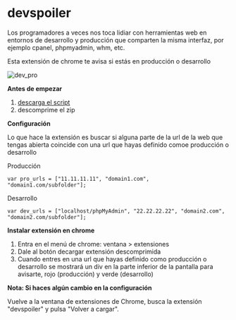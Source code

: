# devspoiler
Los programadores a veces nos toca lidiar con herramientas web en entornos de desarrollo y producción que comparten la misma interfaz, por ejemplo cpanel, phpmyadmin, whm, etc.

Esta extensión de chrome te avisa si estás en producción o desarrollo

![dev_pro](http://i.imgur.com/MjflOnh.png "dev_pro")


**Antes de empezar**

1. [descarga el script](https://github.com/miquelcamps/devspoiler/archive/master.zip)
2. descomprime el zip

**Configuración**

Lo que hace la extensión es buscar si alguna parte de la url de la web que tengas abierta coincide con una url que hayas definido comoe producción o desarrollo

Producción
```
var pro_urls = ["11.11.11.11", "domain1.com", "domain1.com/subfolder"];
```

Desarrollo
```
var dev_urls = ["localhost/phpMyAdmin", "22.22.22.22", "domain2.com", "domain2.com/subfolder"];
```

**Instalar extensión en chrome**

1. Entra en el menú de chrome: ventana > extensiones
2. Dale al botón decargar extensión descomprimida
3. Cuando entres en una url que hayas definido como producción o desarrollo se mostrará un div en la parte inferior de la pantalla para avisarte, rojo (producción) y verde (desarrollo)

**Nota: Si haces algún cambio en la configuración**

Vuelve a la ventana de extensiones de Chrome, busca la extensión "devspoiler" y pulsa "Volver a cargar".
